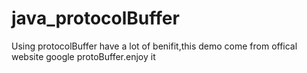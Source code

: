 java_protocolBuffer
===================
Using protocolBuffer have a lot of benifit,this demo come from offical website google protoBuffer.enjoy it
